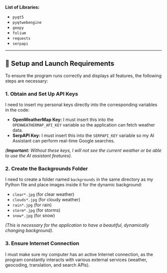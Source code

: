 

**List of Libraries:**

  * `pyqt5`
  * `pyqtwebengine`
  * `geopy`
  * `folium`
  * `requests`
  * `serpapi`

-----

## 🚀 Setup and Launch Requirements

To ensure the program runs correctly and displays all features, the following steps are necessary:

### 1\. Obtain and Set Up API Keys

I need to insert my personal keys directly into the corresponding variables in the code:

  * **OpenWeatherMap Key:** I must insert this into the `OPENWEATHERMAP_API_KEY` variable so the application can fetch weather data.
  * **SerpAPI Key:** I must insert this into the `SERPAPI_KEY` variable so my AI Assistant can perform real-time Google searches.

*(**Important:** Without these keys, I will not see the current weather or be able to use the AI assistant features).*

### 2\. Create the Backgrounds Folder

I need to create a folder named `backgrounds` in the same directory as my Python file and place images inside it for the dynamic background:

  * `clear*.jpg` (for clear weather)
  * `clouds*.jpg` (for cloudy weather)
  * `rain*.jpg` (for rain)
  * `storm*.jpg` (for storms)
  * `snow*.jpg` (for snow)

*(This is necessary for the application to have a beautiful, dynamically changing background).*

### 3\. Ensure Internet Connection

I must make sure my computer has an active Internet connection, as the program constantly interacts with various external services (weather, geocoding, translation, and search APIs).

```
```
